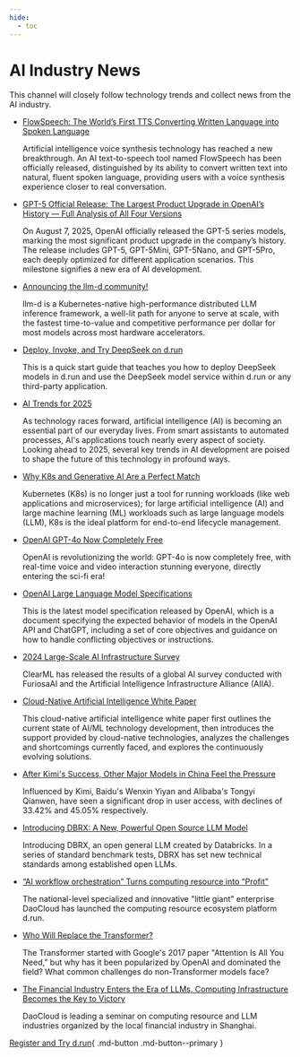 ```yaml
---
hide:
  - toc
---
```


# AI Industry News

This channel will closely follow technology trends and collect news from the AI industry.

- [FlowSpeech: The World’s First TTS Converting Written Language into Spoken Language](./2025/flowspeech.md)

    Artificial intelligence voice synthesis technology has reached a new breakthrough. An AI text-to-speech tool named FlowSpeech has been officially released, distinguished by its ability to convert written text into natural, fluent spoken language, providing users with a voice synthesis experience closer to real conversation.

- [GPT-5 Official Release: The Largest Product Upgrade in OpenAI’s History — Full Analysis of All Four Versions](./2025/gpt5.md)

    On August 7, 2025, OpenAI officially released the GPT-5 series models, marking the most significant product upgrade in the company’s history. The release includes GPT-5, GPT-5Mini, GPT-5Nano, and GPT-5Pro, each deeply optimized for different application scenarios. This milestone signifies a new era of AI development.

- [Announcing the llm-d community!](./2025/llmd.md)

    llm-d is a Kubernetes-native high-performance distributed LLM inference framework,
    a well-lit path for anyone to serve at scale, with the fastest time-to-value and competitive performance per dollar for most models across most hardware accelerators.

- [Deploy, Invoke, and Try DeepSeek on d.run](./2025/0210-deep-drun.md)

    This is a quick start guide that teaches you how to deploy DeepSeek models in d.run and use the DeepSeek model service within d.run or any third-party application.


- [AI Trends for 2025](./2025/0102-ai-trend.md)

    As technology races forward, artificial intelligence (AI) is becoming an essential part of our everyday lives.
    From smart assistants to automated processes, AI's applications touch nearly every aspect of society.
    Looking ahead to 2025, several key trends in AI development are poised to shape the future of this
    technology in profound ways.

- [Why K8s and Generative AI Are a Perfect Match](2024/0702-k8s-for-genai.md)

    Kubernetes (K8s) is no longer just a tool for running workloads (like web applications and microservices);
    for large artificial intelligence (AI) and large machine learning (ML) workloads such as large language models (LLM), K8s is the ideal platform for end-to-end lifecycle management.

- [OpenAI GPT-4o Now Completely Free](2024/0514-gpt4o.md)

    OpenAI is revolutionizing the world: GPT-4o is now completely free, with real-time voice and video interaction stunning everyone, directly entering the sci-fi era!

- [OpenAI Large Language Model Specifications](2024/0509-model-spec.md)

    This is the latest model specification released by OpenAI, which is a document specifying the expected behavior of models in the OpenAI API and ChatGPT,
    including a set of core objectives and guidance on how to handle conflicting objectives or instructions.

- [2024 Large-Scale AI Infrastructure Survey](2024/0429-ai-survey.md)

    ClearML has released the results of a global AI survey conducted with FuriosaAI and the Artificial Intelligence Infrastructure Alliance (AIIA).

- [Cloud-Native Artificial Intelligence White Paper](2024/0410-cnai-wp.md)

    This cloud-native artificial intelligence white paper first outlines the current state of AI/ML technology development, then introduces the support provided by cloud-native technologies, analyzes the challenges and shortcomings currently faced, and explores the continuously evolving solutions.

- [After Kimi's Success, Other Major Models in China Feel the Pressure](2024/0408-after-kimi.md)

    Influenced by Kimi, Baidu's Wenxin Yiyan and Alibaba's Tongyi Qianwen,
    have seen a significant drop in user access, with declines of 33.42% and 45.05% respectively.

- [Introducing DBRX: A New, Powerful Open Source LLM Model](2024/0407-dbrx.md)

    Introducing DBRX, an open general LLM created by Databricks.
    In a series of standard benchmark tests, DBRX has set new technical standards among established open LLMs.

- [“AI workflow orchestration” Turns computing resource into “Profit”](2024/0403-cp-to-profit.md)

    The national-level specialized and innovative "little giant" enterprise DaoCloud has launched the computing resource ecosystem platform d.run.

- [Who Will Replace the Transformer?](2024/0327-transformer.md)

    The Transformer started with Google's 2017 paper "Attention Is All You Need,"
    but why has it been popularized by OpenAI and dominated the field?
    What common challenges do non-Transformer models face?

- [The Financial Industry Enters the Era of LLMs, Computing Infrastructure Becomes the Key to Victory](2024/0326-compute-power.md)

    DaoCloud is leading a seminar on computing resource and LLM industries organized by the local financial industry in Shanghai.

[Register and Try d.run](https://console.d.run/){ .md-button .md-button--primary }
